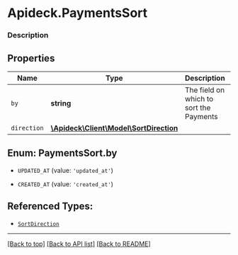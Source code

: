 # Apideck.PaymentsSort

### Description

## Properties
Name | Type | Description | Notes
------------ | ------------- | ------------- | -------------
`by` | **string** | The field on which to sort the Payments | [optional] 
`direction` | [**\Apideck\Client\Model\SortDirection**](SortDirection.md) |  | [optional] 





<a name="BY"></a>
## Enum: PaymentsSort.by


* `UPDATED_AT` (value: `'updated_at'`)

* `CREATED_AT` (value: `'created_at'`)




## Referenced Types:

* [`SortDirection`](SortDirection.md)

---

[[Back to top]](#) [[Back to API list]](../../../../README.md#documentation-for-api-endpoints) [[Back to README]](../../../../README.md)



